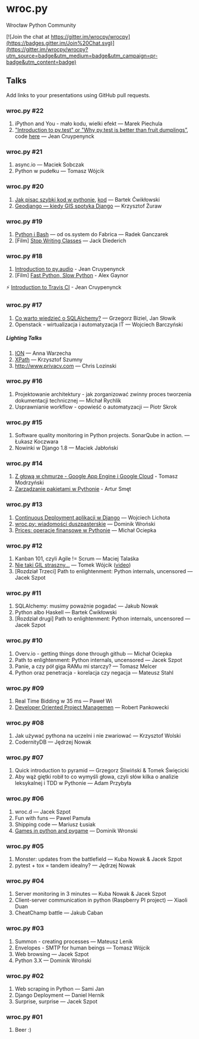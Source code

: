 # wroc.py

Wrocław Python Community

[![Join the chat at https://gitter.im/wrocpy/wrocpy](https://badges.gitter.im/Join%20Chat.svg)](https://gitter.im/wrocpy/wrocpy?utm_source=badge&utm_medium=badge&utm_campaign=pr-badge&utm_content=badge)

## Talks

Add links to your presentations using GitHub pull requests.

### wroc.py #22

1. iPython and You - mało kodu, wielki efekt — Marek Piechula
2. ["Introduction to py.test" or "Why py.test is better than fruit dumplings”](http://slides.com/jeancruypenynck/introduction-to-py-test/), code [here](https://github.com/filaton/pytest-intro/) — Jean Cruypenynck

### wroc.py #21

1. async.io — Maciek Sobczak
2. Python w pudełku — Tomasz Wójcik

### wroc.py #20

1. [Jak pisac szybki kod w pythonie](https://speakerdeck.com/paczesiowa/jak-pisac-szybki-kod-w-pythonie), [kod](https://www.dropbox.com/s/7ntmq4fwypwd4dw/paczesiowa_szybki_kod.tar.bz2?dl=0) — Bartek Ćwikłowski
2. [Geodjango — kiedy GIS spotyka Django](http://slides.com/noaal/deck) — Krzysztof Żuraw

### wroc.py #19

1. [Python i Bash](http://www.slideshare.net/RadosawJanGanczarek/python-and-bash-from-ossystem-to-fabric) — od os.system do Fabrica — Radek Ganczarek
2. [Film] [Stop Writing Classes](https://www.youtube.com/watch?v=o9pEzgHorH0) — Jack Diederich

### wroc.py #18

1. [Introduction to py.audio](http://nonatomiclabs.com/blog/?p=67) - Jean Cruypenynck
2. [Film] [Fast Python, Slow Python](https://www.youtube.com/watch?v=7eeEf_rAJds) - Alex Gaynor

⚡ ️[Introduction to Travis CI](http://nonatomiclabs.com/blog/?p=75) - Jean Cruypenynck  

### wroc.py #17

1. [Co warto wiedzieć o SQLAlchemy?](http://equus71.github.io/sqlalchemy-worth-to-know/) — Grzegorz Biziel, Jan Słowik
2. Openstack - wirtualizacja i automatyzacja IT — Wojciech Barczyński

##### Lighting Talks

1. [ION](https://ionapp.com/) — Anna Warzecha
2. [XPath](https://slides.com/noisy/xpath/) — Krzysztof Szumny
3. http://www.privacv.com — Chris Lozinski

### wroc.py #16

1. Projektowanie architektury - jak zorganizować zwinny proces tworzenia dokumentacji technicznej — Michał Rychlik
2. Usprawnianie workflow - opowieść o automatyzacji — Piotr Skrok

### wroc.py #15

1. Software quality monitoring in Python projects. SonarQube in action. — Łukasz Koczwara
2. Nowinki w Django 1.8 — Maciek Jabłoński

### wroc.py #14

1. [Z głową w chmurze - Google App Engine i Google Cloud](http://modriv.net/gae-wrocpy/) - Tomasz Modrzyński
2. [Zarządzanie pakietami w Pythonie](http://artursmet.github.io/wroc.py-14/) - Artur Smęt

### wroc.py #13

1. [Continuous Deployment aplikacji w Django](http://lichota.pl/continuous_deployment_032015.pdf) — Wojciech Lichota
2. [wroc.py: wiadomości duszpasterskie](http://slides.com/dominikwronski/lucky-13#/) — Dominik Wroński
3. [Prices: operacje finansowe w Pythonie](http://mociepka.github.io/wroc.py-prices/) — Michał Ociepka

### wroc.py #12

1. Kanban 101, czyli Agile != Scrum — Maciej Talaśka
2. [Nie taki GIL straszny...](https://speakerdeck.com/tomekwojcik/nie-taki-gil-straszny-dot-dot-dot) — Tomek Wójcik ([video](https://www.youtube.com/watch?v=hMFJfopUXLA))
3. [Rozdział Trzeci] Path to enlightenment: Python internals, uncensored — Jacek Szpot

### wroc.py #11

1. SQLAlchemy: musimy poważnie pogadać — Jakub Nowak
2. Python albo Haskell — Bartek Ćwikłowski
3. [Rozdział drugi] Path to enlightenment: Python internals, uncensored — Jacek Szpot

### wroc.py #10

1. Overv.io - getting things done through github — Michał Ociepka
2. Path to enlightenment: Python internals, uncensored — Jacek Szpot
3. Panie, a czy pół giga RAMu mi starczy? — Tomasz Melcer
4. Python oraz penetracja - korelacja czy negacja — Mateusz Stahl

### wroc.py #09

1. Real Time Bidding w 35 ms — Paweł Wi
2. [Developer Oriented Project Managemen](http://robert.pankowecki.pl/wrocpy/index.html) — Robert Pankowecki

### wroc.py #08

1. Jak używać pythona na uczelni i nie zwariować — Krzysztof Wolski
2. CodernityDB — Jędrzej Nowak

### wroc.py #07

1. Quick introduction to pyramid — Grzegorz Śliwiński & Tomek Święcicki
2. Aby wąż giętki robił to co wymyśli głowa, czyli słów kilka o analizie leksykalnej i TDD w Pythonie — Adam Przybyła

### wroc.py #06

1. wroc.d — Jacek Szpot
2. Fun with funs — Pawel Pamuła
3. Shipping code — Mariusz Łusiak
4. [Games in python and pygame](http://slides.com/dominikwronski/snakegamepython#/) — Dominik Wronski

### wroc.py #05

1. Monster: updates from the battlefield — Kuba Nowak & Jacek Szpot
2. pytest + tox = tandem idealny? — Jędrzej Nowak

### wroc.py #04

1. Server monitoring in 3 minutes — Kuba Nowak & Jacek Szpot
2. Client-server communication in python (Raspberry PI project) — Xiaoli Duan
3. CheatChamp battle — Jakub Caban

### wroc.py #03

1. Summon - creating processes — Mateusz Lenik
2. Envelopes - SMTP for human beings — Tomasz Wójcik
3. Web browsing — Jacek Szpot
4. Python 3.X — Dominik Wroński

### wroc.py #02

1. Web scraping in Python — Sami Jan
2. Django Deployment — Daniel Hernik
3. Surprise, surprise — Jacek Szpot

### wroc.py #01

1. Beer :)
